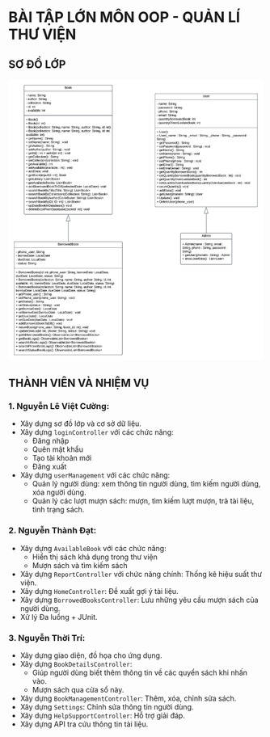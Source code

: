# BÀI TẬP LỚN MÔN OOP - QUẢN LÍ THƯ VIỆN

## SƠ ĐỒ LỚP
![alt text](src/design/Images/LibraryUML.png)

## THÀNH VIÊN VÀ NHIỆM VỤ 

### 1. Nguyễn Lê Việt Cường:
- Xây dựng sơ đồ lớp và cơ sở dữ liệu.
- Xây dựng `loginController` với các chức năng:
  - Đăng nhập
  - Quên mật khẩu
  - Tạo tài khoản mới
  - Đăng xuất
- Xây dựng `userManagement` với các chức năng:
  - Quản lý người dùng: xem thông tin người dùng, tìm kiếm người dùng, xóa người dùng.
  - Quản lý các lượt mượn sách: mượn, tìm kiếm lượt mượn, trả tài liệu, tình trạng sách.

### 2. Nguyễn Thành Đạt:
- Xây dựng `AvailableBook` với các chức năng:
  - Hiển thị sách khả dụng trong thư viện
  - Mượn sách và tìm kiếm sách
- Xây dựng `ReportController` với chức năng chính: Thống kê hiệu suất thư viện.
- Xây dựng `HomeController`: Đề xuất gợi ý tài liệu.
- Xây dựng `BorrowedBooksController`: Lưu những yêu cầu mượn sách của người dùng.
- Xử lý Đa luồng + JUnit.

### 3. Nguyễn Thời Trí:
- Xây dựng giao diện, đồ họa cho ứng dụng.
- Xây dựng `BookDetailsController`:
  - Giúp người dùng biết thêm thông tin về các quyển sách khi nhấn vào.
  - Mượn sách qua cửa sổ này.
- Xây dựng `BookManagementController`: Thêm, xóa, chỉnh sửa sách.
- Xây dựng `Settings`: Chỉnh sửa thông tin người dùng.
- Xây dựng `HelpSupportController`: Hỗ trợ giải đáp.
- Xây dựng API tra cứu thông tin tài liệu.
